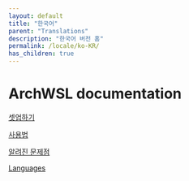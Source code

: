 ```yaml
---
layout: default
title: "한국어"
parent: "Translations"
description: "한국어 버전 홈"
permalink: /locale/ko-KR/
has_children: true
---
```


# ArchWSL documentation
[셋업하기](How-to-Setup.md)

[사용법](How-to-Use.md)

[알려진 문제점](Known-issues.md)

[Languages](../Translations.md)
